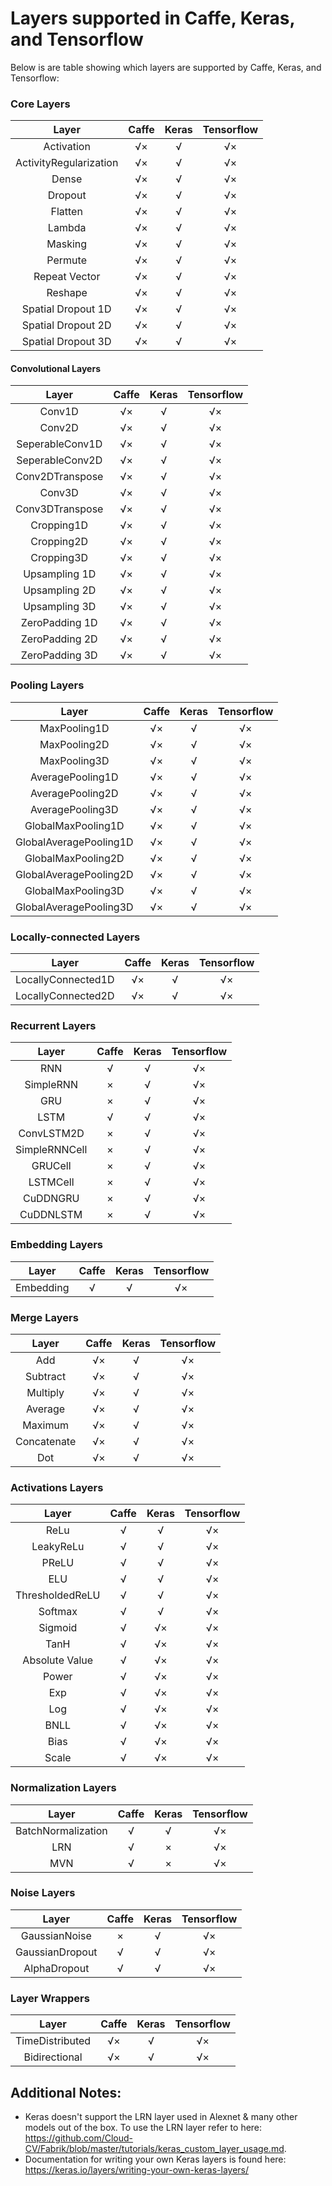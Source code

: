 # Layers supported in Caffe, Keras, and Tensorflow
Below is are table showing which layers are supported by Caffe, Keras, and Tensorflow:

### Core Layers
| Layer                     | Caffe         | Keras        | Tensorflow  |
| :-----------------------: | :-----------: | :----------: | :---------: |
| Activation                | √×            | √            | √×          |
| ActivityRegularization    | √×            | √            | √×          |
| Dense                     | √×            | √            | √×          |
| Dropout                   | √×            | √            | √×          |
| Flatten                   | √×            | √            | √×          |
| Lambda                    | √×            | √            | √×          |
| Masking                   | √×            | √            | √×          |
| Permute                   | √×            | √            | √×          |
| Repeat Vector             | √×            | √            | √×          |
| Reshape                   | √×            | √            | √×          |
| Spatial Dropout 1D        | √×            | √            | √×          |
| Spatial Dropout 2D        | √×            | √            | √×          |
| Spatial Dropout 3D        | √×            | √            | √×          |

#### Convolutional Layers
| Layer                     | Caffe         | Keras        | Tensorflow  |
| :-----------------------: | :-----------: | :----------: | :---------: |
| Conv1D                    | √×            | √            | √×          |
| Conv2D                    | √×            | √            | √×          |
| SeperableConv1D           | √×            | √            | √×          |
| SeperableConv2D           | √×            | √            | √×          |
| Conv2DTranspose           | √×            | √            | √×          |
| Conv3D                    | √×            | √            | √×          |
| Conv3DTranspose           | √×            | √            | √×          |
| Cropping1D                | √×            | √            | √×          |
| Cropping2D                | √×            | √            | √×          |
| Cropping3D                | √×            | √            | √×          |
| Upsampling 1D             | √×            | √            | √×          |
| Upsampling 2D             | √×            | √            | √×          |
| Upsampling 3D             | √×            | √            | √×          |
| ZeroPadding 1D            | √×            | √            | √×          |
| ZeroPadding 2D            | √×            | √            | √×          |
| ZeroPadding 3D            | √×            | √            | √×          |

### Pooling Layers
| Layer                     | Caffe         | Keras        | Tensorflow    |
| :-----------------------: | :-----------: | :----------: | :-----------: |
| MaxPooling1D              | √×            | √            | √×          |
| MaxPooling2D              | √×            | √            | √×          |
| MaxPooling3D              | √×            | √            | √×          |
| AveragePooling1D          | √×            | √            | √×          |
| AveragePooling2D          | √×            | √            | √×          |
| AveragePooling3D          | √×            | √            | √×          |
| GlobalMaxPooling1D        | √×            | √            | √×          |
| GlobalAveragePooling1D    | √×            | √            | √×          |
| GlobalMaxPooling2D        | √×            | √            | √×          |
| GlobalAveragePooling2D    | √×            | √            | √×          |
| GlobalMaxPooling3D        | √×            | √            | √×          |
| GlobalAveragePooling3D    | √×            | √            | √×          |

### Locally-connected Layers
| Layer                     | Caffe         | Keras        | Tensorflow    |
| :-----------------------: | :-----------: | :----------: | :-----------: |
| LocallyConnected1D        | √×            | √            | √×          |
| LocallyConnected2D        | √×            | √            | √×          |

### Recurrent Layers
| Layer                     | Caffe         | Keras        | Tensorflow    |
| :-----------------------: | :-----------: | :----------: | :-----------: |
| RNN                       | √             | √            | √×          |
| SimpleRNN                 | ×             | √            | √×          |
| GRU                       | ×             | √            | √×          |
| LSTM                      | √             | √            | √×          |
| ConvLSTM2D                | ×             | √            | √×          |
| SimpleRNNCell             | ×             | √            | √×          |
| GRUCell                   | ×             | √            | √×          |
| LSTMCell                  | ×             | √            | √×          |
| CuDDNGRU                  | ×             | √            | √×          |
| CuDDNLSTM                 | ×             | √            | √×          |

### Embedding Layers
| Layer                     | Caffe         | Keras        | Tensorflow    |
| :-----------------------: | :-----------: | :----------: | :-----------: |
| Embedding                 | √             | √            | √×          |

### Merge Layers
| Layer                     | Caffe         | Keras        | Tensorflow    |
| :-----------------------: | :-----------: | :----------: | :-----------: |
| Add                       | √×            | √            | √×          |
| Subtract                  | √×            | √            | √×          |
| Multiply                  | √×            | √            | √×          |
| Average                   | √×            | √            | √×          |
| Maximum                   | √×            | √            | √×          |
| Concatenate               | √×            | √            | √×          |
| Dot                       | √×            | √            | √×          |

### Activations Layers
| Layer                     | Caffe         | Keras        | Tensorflow    |
| :-----------------------: | :-----------: | :----------: | :-----------: |
| ReLu                      | √             | √            | √×          |
| LeakyReLu                 | √             | √            | √×          |
| PReLU                     | √             | √            | √×          |
| ELU                       | √             | √            | √×          |
| ThresholdedReLU           | √             | √            | √×          |
| Softmax                   | √             | √            | √×          |
| Sigmoid                   | √             | √×            | √×          |
| TanH                      | √             | √×            | √×          |
| Absolute Value            | √             | √×            | √×          |
| Power                     | √             | √×            | √×          |
| Exp                       | √             | √×            | √×          |
| Log                       | √             | √×            | √×          |
| BNLL                      | √             | √×            | √×          |
| Bias                      | √             | √×            | √×          |
| Scale                     | √             | √×            | √×          |

### Normalization Layers
| Layer                     | Caffe         | Keras        | Tensorflow    |
| :-----------------------: | :-----------: | :----------: | :-----------: |
| BatchNormalization        | √             | √            | √×          |
| LRN                       | √             | ×            | √×          |
| MVN                       | √             | ×            | √×          |

### Noise Layers
| Layer                     | Caffe         | Keras        | Tensorflow    |
| :-----------------------: | :-----------: | :----------: | :-----------: |
| GaussianNoise             | ×             | √            | √×          |
| GaussianDropout           | √             | √            | √×          |
| AlphaDropout              | √             | √            | √×          |

### Layer Wrappers
| Layer                     | Caffe         | Keras        | Tensorflow    |
| :-----------------------: | :-----------: | :----------: | :-----------: |
| TimeDistributed           | √×            | √            | √×          |
| Bidirectional             | √×            | √            | √×          |



## Additional Notes:
* Keras doesn't support the LRN layer used in Alexnet & many other models out of the box. To use the LRN layer refer to here: https://github.com/Cloud-CV/Fabrik/blob/master/tutorials/keras_custom_layer_usage.md.
* Documentation for writing your own Keras layers is found here: https://keras.io/layers/writing-your-own-keras-layers/ 
